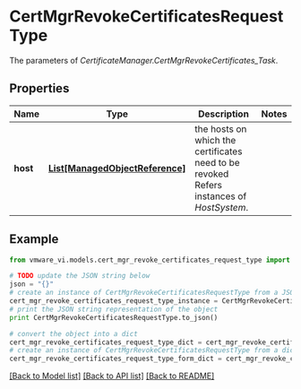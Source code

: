 # CertMgrRevokeCertificatesRequestType

The parameters of *CertificateManager.CertMgrRevokeCertificates_Task*. 

## Properties
Name | Type | Description | Notes
------------ | ------------- | ------------- | -------------
**host** | [**List[ManagedObjectReference]**](ManagedObjectReference.md) | the hosts on which the certificates need to be revoked  Refers instances of *HostSystem*.  | 

## Example

```python
from vmware_vi.models.cert_mgr_revoke_certificates_request_type import CertMgrRevokeCertificatesRequestType

# TODO update the JSON string below
json = "{}"
# create an instance of CertMgrRevokeCertificatesRequestType from a JSON string
cert_mgr_revoke_certificates_request_type_instance = CertMgrRevokeCertificatesRequestType.from_json(json)
# print the JSON string representation of the object
print CertMgrRevokeCertificatesRequestType.to_json()

# convert the object into a dict
cert_mgr_revoke_certificates_request_type_dict = cert_mgr_revoke_certificates_request_type_instance.to_dict()
# create an instance of CertMgrRevokeCertificatesRequestType from a dict
cert_mgr_revoke_certificates_request_type_form_dict = cert_mgr_revoke_certificates_request_type.from_dict(cert_mgr_revoke_certificates_request_type_dict)
```
[[Back to Model list]](../README.md#documentation-for-models) [[Back to API list]](../README.md#documentation-for-api-endpoints) [[Back to README]](../README.md)


